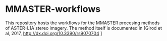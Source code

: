 # MMASTER-workflows

This repository hosts the workflows for the MMASTER procesing methods of ASTER-L1A stereo imagery. The method itself is documented in [Girod et al, 2017, http://dx.doi.org/10.3390/rs9070704 ]
